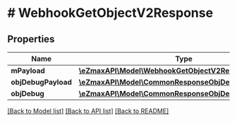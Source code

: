 # # WebhookGetObjectV2Response

## Properties

Name | Type | Description | Notes
------------ | ------------- | ------------- | -------------
**mPayload** | [**\eZmaxAPI\Model\WebhookGetObjectV2ResponseMPayload**](WebhookGetObjectV2ResponseMPayload.md) |  |
**objDebugPayload** | [**\eZmaxAPI\Model\CommonResponseObjDebugPayload**](CommonResponseObjDebugPayload.md) |  | [optional]
**objDebug** | [**\eZmaxAPI\Model\CommonResponseObjDebug**](CommonResponseObjDebug.md) |  | [optional]

[[Back to Model list]](../../README.md#models) [[Back to API list]](../../README.md#endpoints) [[Back to README]](../../README.md)
